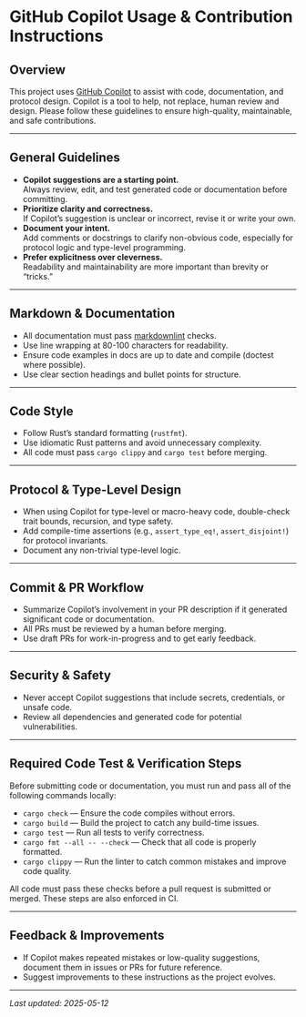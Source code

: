 # GitHub Copilot Usage & Contribution Instructions

## Overview

This project uses [GitHub Copilot](https://github.com/features/copilot) to assist with code, documentation, and protocol design. Copilot is a tool to help, not replace, human review and design. Please follow these guidelines to ensure high-quality, maintainable, and safe contributions.

---

## General Guidelines

- **Copilot suggestions are a starting point.**  
  Always review, edit, and test generated code or documentation before committing.
- **Prioritize clarity and correctness.**  
  If Copilot’s suggestion is unclear or incorrect, revise it or write your own.
- **Document your intent.**  
  Add comments or docstrings to clarify non-obvious code, especially for protocol logic and type-level programming.
- **Prefer explicitness over cleverness.**  
  Readability and maintainability are more important than brevity or “tricks.”

---

## Markdown & Documentation

- All documentation must pass [markdownlint](https://github.com/DavidAnson/markdownlint) checks.
- Use line wrapping at 80-100 characters for readability.
- Ensure code examples in docs are up to date and compile (doctest where possible).
- Use clear section headings and bullet points for structure.

---

## Code Style

- Follow Rust’s standard formatting (`rustfmt`).
- Use idiomatic Rust patterns and avoid unnecessary complexity.
- All code must pass `cargo clippy` and `cargo test` before merging.

---

## Protocol & Type-Level Design

- When using Copilot for type-level or macro-heavy code, double-check trait bounds, recursion, and type safety.
- Add compile-time assertions (e.g., `assert_type_eq!`, `assert_disjoint!`) for protocol invariants.
- Document any non-trivial type-level logic.

---

## Commit & PR Workflow

- Summarize Copilot’s involvement in your PR description if it generated significant code or documentation.
- All PRs must be reviewed by a human before merging.
- Use draft PRs for work-in-progress and to get early feedback.

---

## Security & Safety

- Never accept Copilot suggestions that include secrets, credentials, or unsafe code.
- Review all dependencies and generated code for potential vulnerabilities.

---

## Required Code Test & Verification Steps

Before submitting code or documentation, you must run and pass all of the following commands locally:

- `cargo check` — Ensure the code compiles without errors.
- `cargo build` — Build the project to catch any build-time issues.
- `cargo test` — Run all tests to verify correctness.
- `cargo fmt --all -- --check` — Check that all code is properly formatted.
- `cargo clippy` — Run the linter to catch common mistakes and improve code quality.

All code must pass these checks before a pull request is submitted or merged. These steps are also enforced in CI.

---

## Feedback & Improvements

- If Copilot makes repeated mistakes or low-quality suggestions, document them in issues or PRs for future reference.
- Suggest improvements to these instructions as the project evolves.

---

*Last updated: 2025-05-12*
